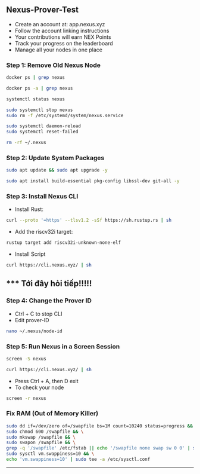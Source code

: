 ## Nexus-Prover-Test
- Create an account at: app.nexus.xyz
- Follow the account linking instructions
- Your contributions will earn NEX Points
- Track your progress on the leaderboard
- Manage all your nodes in one place

### Step 1: Remove Old Nexus Node
```Bash
docker ps | grep nexus
```
```Bash
docker ps -a | grep nexus
```
```Bash
systemctl status nexus
```
```Bash
sudo systemctl stop nexus
sudo rm -f /etc/systemd/system/nexus.service
```
```Bash
sudo systemctl daemon-reload
sudo systemctl reset-failed
```
```Bash
rm -rf ~/.nexus
```
### Step 2: Update System Packages
```Bash
sudo apt update && sudo apt upgrade -y
```
```Bash
sudo apt install build-essential pkg-config libssl-dev git-all -y
```
### Step 3: Install Nexus CLI
- Install Rust:
```Bash
curl --proto '=https' --tlsv1.2 -sSf https://sh.rustup.rs | sh
```
- Add the riscv32i target:
```Bash
rustup target add riscv32i-unknown-none-elf
```
- Install Script
```Bash
curl https://cli.nexus.xyz/ | sh
```
## *** Tới đây hỏi tiếp!!!!!

### Step 4: Change the Prover ID
- Ctrl + C to stop CLI
- Edit prover-ID
```Bash
nano ~/.nexus/node-id
```
### Step 5: Run Nexus in a Screen Session
```Bash
screen -S nexus 
```
```Bash
curl https://cli.nexus.xyz/ | sh
```
- Press Ctrl + A, then D exit
- To check your node
```Bash
screen -r nexus 
```
### Fix RAM (Out of Memory Killer)
```Bash
sudo dd if=/dev/zero of=/swapfile bs=1M count=10240 status=progress && \
sudo chmod 600 /swapfile && \
sudo mkswap /swapfile && \
sudo swapon /swapfile && \
grep -q '/swapfile' /etc/fstab || echo '/swapfile none swap sw 0 0' | sudo tee -a /etc/fstab && \
sudo sysctl vm.swappiness=10 && \
echo 'vm.swappiness=10' | sudo tee -a /etc/sysctl.conf
```

-----------------------------------------------------------------------------------------------




